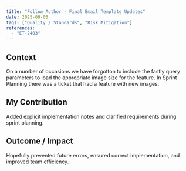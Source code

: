 ```yaml
---
title: "Follow Author - Final Email Template Updates"
date: 2025-09-05
tags: ["Quality / Standards", "Risk Mitigation"]
references:
  - "ET-2403"
---
```


## Context
On a number of occasions we have forgotton to include the fastly query parameters to load the appropriate image size for the feature. In Sprint Planning there was a ticket that had a feature with new images. 

## My Contribution
Added explicit implementation notes and clarified requirements during sprint planning.
## Outcome / Impact
Hopefully prevented future errors, ensured correct implementation, and improved team efficiency.